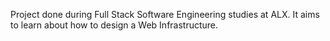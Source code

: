 Project done during Full Stack Software Engineering studies at ALX. It aims to learn about how to design a Web Infrastructure.
